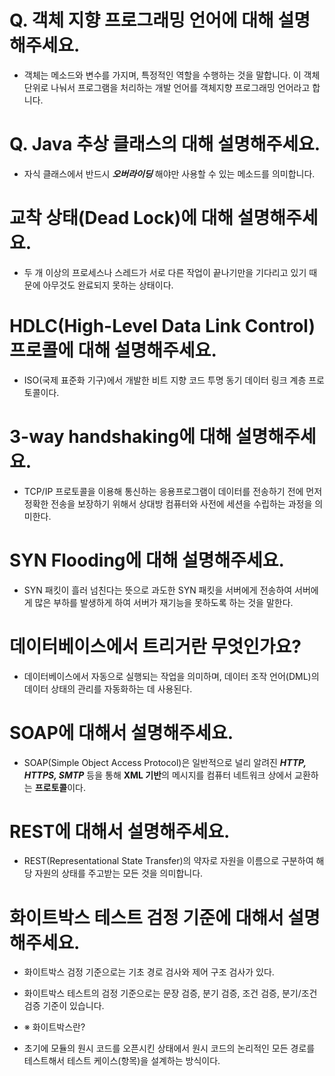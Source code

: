 
# Q. 객체 지향 프로그래밍 언어에 대해 설명해주세요.
- 객체는 메소드와 변수를 가지며, 특정적인 역할을 수행하는 것을 말합니다. 
이 객체 단위로 나눠서 프로그램을 처리하는 개발 언어를 객체지향 프로그래밍 언어라고 합니다.

# Q. Java 추상 클래스의 대해 설명해주세요.
- 자식 클래스에서 반드시 ***오버라이딩*** 해야만 사용할 수 있는 메소드를 의미합니다.

# 교착 상태(Dead Lock)에 대해 설명해주세요.
- 두 개 이상의 프로세스나 스레드가 서로 다른 작업이 끝나기만을 기다리고 있기 때문에 아무것도 완료되지 못하는 상태이다.

# HDLC(High-Level Data Link Control) 프로콜에 대해 설명해주세요.
- ISO(국제 표준화 기구)에서 개발한 비트 지향 코드 투명 동기 데이터 링크 계층 프로토콜이다.

# 3-way handshaking에 대해 설명해주세요.
- TCP/IP 프로토콜을 이용해 통신하는 응용프로그램이 데이터를 전송하기 전에 먼저 정확한 전송을 보장하기 위해서 상대방 컴퓨터와 사전에 세션을 수립하는 과정을 의미한다.

# SYN Flooding에 대해 설명해주세요.
- SYN 패킷이 흘러 넘친다는 뜻으로 과도한 SYN 패킷을 서버에게 전송하여 서버에게 많은 부하를 발생하게 하여 서버가 재기능을 못하도록 하는 것을 말한다.

# 데이터베이스에서 트리거란 무엇인가요?
- 데이터베이스에서 자동으로 실행되는 작업을 의미하며, 데이터 조작 언어(DML)의 데이터 상태의 관리를 자동화하는 데 사용된다.

# SOAP에 대해서 설명해주세요.
- SOAP(Simple Object Access Protocol)은 일반적으로 널리 알려진 ***HTTP, HTTPS, SMTP*** 등을 통해 **XML 기반**의 메시지를 컴퓨터 네트워크 상에서 교환하는 **프로토콜**이다.

# REST에 대해서 설명해주세요.
- REST(Representational State Transfer)의 약자로 자원을 이름으로 구분하여 해당 자원의 상태를 주고받는 모든 것을 의미합니다.

# 화이트박스 테스트 검정 기준에 대해서 설명해주세요.
- 화이트박스 검정 기준으로는 기초 경로 검사와 제어 구조 검사가 있다.
- 화이트박스 테스트의 검정 기준으로는 문장 검증, 분기 검증, 조건 검증, 분기/조건 검증 기준이 있습니다.

- ※ 화이트박스란?
-  초기에 모듈의 원시 코드를 오픈시킨 상태에서 원시 코드의 논리적인 모든 경로를 테스트해서 테스트 케이스(항목)을 설계하는 방식이다.